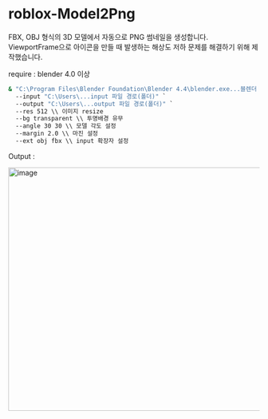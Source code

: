 # roblox-Model2Png
FBX, OBJ 형식의 3D 모델에서 자동으로 PNG 썸네일을 생성합니다.
ViewportFrame으로 아이콘을 만들 때 발생하는 해상도 저하 문제를 해결하기 위해 제작했습니다.

require : blender 4.0 이상


```cmd
& "C:\Program Files\Blender Foundation\Blender 4.4\blender.exe...블렌더 경로" --factory-startup -b -P "C:\Users\...model2png.py..소스 경로" 
  --input "C:\Users\...input 파일 경로(폴더)" `
  --output "C:\Users\...output 파일 경로(폴더)" `
  --res 512 \\ 이미지 resize
  --bg transparent \\ 투명배경 유무
  --angle 30 30 \\ 모델 각도 설정
  --margin 2.0 \\ 마진 설정
  --ext obj fbx \\ input 확장자 설정
```



Output :

<img width="848" height="488" alt="image" src="https://github.com/user-attachments/assets/20aeea74-4d4d-47d5-aa77-b0fa293b635e" />
